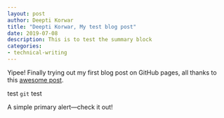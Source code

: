 ```yaml
---
layout: post
author: Deepti Korwar
title: "Deepti Korwar, My test blog post"
date: 2019-07-08
description: This is to test the summary block
categories:
- technical-writing
---
```


Yipee! Finally trying out my first blog post on GitHub pages, all thanks to this [awesome post](http://jmcglone.com/guides/github-pages/).

<p>test <code class="inlinec">git</code> test</p>

<div class="alert alert-primary" role="alert">
  A simple primary alert—check it out!
</div>
